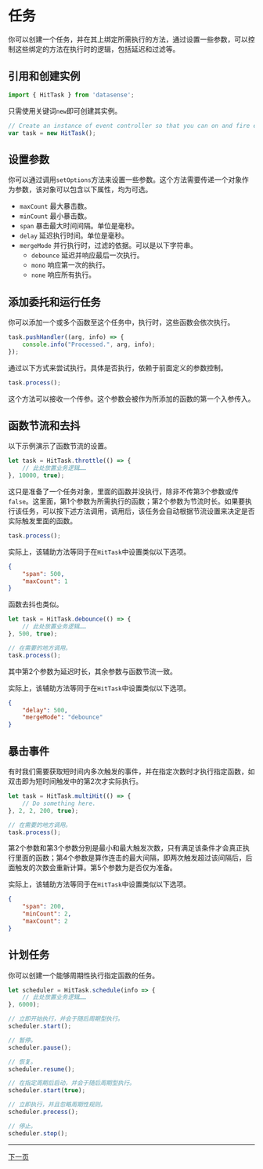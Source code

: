 # 任务

你可以创建一个任务，并在其上绑定所需执行的方法，通过设置一些参数，可以控制这些绑定的方法在执行时的逻辑，包括延迟和过滤等。

## 引用和创建实例

```typescript
import { HitTask } from 'datasense';
```

只需使用关键词`new`即可创建其实例。

``` typescript
// Create an instance of event controller so that you can on and fire events.
var task = new HitTask();
```

## 设置参数

你可以通过调用`setOptions`方法来设置一些参数。这个方法需要传递一个对象作为参数，该对象可以包含以下属性，均为可选。

- `maxCount` 最大暴击数。
- `minCount` 最小暴击数。
- `span` 暴击最大时间间隔。单位是毫秒。
- `delay` 延迟执行时间。单位是毫秒。
- `mergeMode` 并行执行时，过滤的依据。可以是以下字符串。
  - `debounce` 延迟并响应最后一次执行。
  - `mono` 响应第一次的执行。
  - `none` 响应所有执行。

## 添加委托和运行任务

你可以添加一个或多个函数至这个任务中，执行时，这些函数会依次执行。

```typescript
task.pushHandler((arg, info) => {
    console.info("Processed.", arg, info);
});
```

通过以下方式来尝试执行。具体是否执行，依赖于前面定义的参数控制。

```typescript
task.process();
```

这个方法可以接收一个传参。这个参数会被作为所添加的函数的第一个入参传入。

## 函数节流和去抖

以下示例演示了函数节流的设置。

```typescript
let task = HitTask.throttle(() => {
    // 此处放置业务逻辑……
}, 10000, true);
```

这只是准备了一个任务对象，里面的函数并没执行，除非不传第3个参数或传`false`。这里面，第1个参数为所需执行的函数；第2个参数为节流时长。如果要执行该任务，可以按下述方法调用，调用后，该任务会自动根据节流设置来决定是否实际触发里面的函数。

```typescript
task.process();
```

实际上，该辅助方法等同于在`HitTask`中设置类似以下选项。

```json
{
    "span": 500,
    "maxCount": 1
}
```

函数去抖也类似。


```typescript
let task = HitTask.debounce(() => {
    // 此处放置业务逻辑……
}, 500, true);

// 在需要的地方调用。
task.process();
```

其中第2个参数为延迟时长，其余参数与函数节流一致。

实际上，该辅助方法等同于在`HitTask`中设置类似以下选项。

```json
{
    "delay": 500,
    "mergeMode": "debounce"
}
```

## 暴击事件

有时我们需要获取短时间内多次触发的事件，并在指定次数时才执行指定函数，如双击即为短时间触发中的第2次才实际执行。

```typescript
let task = HitTask.multiHit(() => {
    // Do something here.
}, 2, 2, 200, true);

// 在需要的地方调用。
task.process();
```

第2个参数和第3个参数分别是最小和最大触发次数，只有满足该条件才会真正执行里面的函数；第4个参数是算作连击的最大间隔，即两次触发超过该间隔后，后面触发的次数会重新计算。第5个参数为是否仅为准备。

实际上，该辅助方法等同于在`HitTask`中设置类似以下选项。

```json
{
    "span": 200,
    "minCount": 2,
    "maxCount": 2
}
```

## 计划任务

你可以创建一个能够周期性执行指定函数的任务。

```typescript
let scheduler = HitTask.schedule(info => {
    // 此处放置业务逻辑……
}, 6000);

// 立即开始执行，并会于随后周期型执行。
scheduler.start();

// 暂停。
scheduler.pause();

// 恢复。
scheduler.resume();

// 在指定周期后启动，并会于随后周期型执行。
scheduler.start(true);

// 立即执行，并且忽略周期性规则。
scheduler.process();

// 停止。
scheduler.stop();
```

<!-- End -->
---

[下一页](../shijian/)